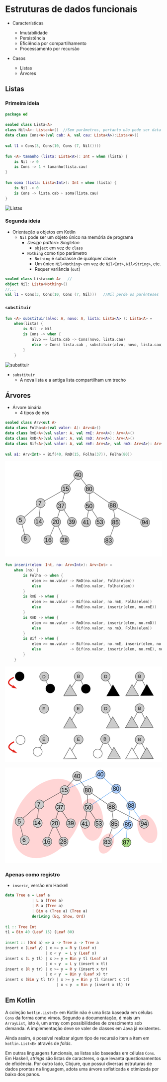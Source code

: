 # Estruturas de dados funcionais

* Características
    * Imutabilidade
    * Persistência
    * Eficiência por compartilhamento
    * Processamento por recursão

* Casos
    * Listas
    * Árvores

## Listas

### Primeira ideia
```kotlin
package ed

sealed class Lista<A>
class Nil<A>: Lista<A>()  //Sem parâmetros, portanto não pode ser data class
data class Cons<A>(val cab: A, val cau: Lista<A>):Lista<A>()

val l1 = Cons(3, Cons(10, Cons (7, Nil())))

fun <A> tamanho (lista: Lista<A>): Int = when (lista) {
    is Nil -> 0
    is Cons -> 1 + tamanho(lista.cau)
}

fun soma (lista: Lista<Int>): Int = when (lista) {
    is Nil -> 0
    is Cons -> lista.cab + soma(lista.cau)
}
```
![Listas](imagens/listas.svg)

### Segunda ideia

* Orientação a objetos em Kotlin
    * `Nil` pode ser um objeto único na memória de programa
        * _Design pattern: Singleton_
            * `object` em vez de `class` 
        * `Nothing` como tipo parâmetro
            * `Nothing` é subclasse de qualquer classe
            * Um único `Nil<Nothing>` em vez de `Nil<Int>`, `Nil<String>`, etc.
            * Requer variância (`out`)

```kotlin
sealed class Lista<out A>   //
object Nil: Lista<Nothing>()
//...
val l1 = Cons(3, Cons(10, Cons (7, Nil)))   //Nil perde os parênteses
```

### `substituir`

```kotlin
fun <A> substituir(alvo: A, novo: A, lista: Lista<A> ): Lista<A> =
    when(lista) {
        is Nil -> Nil
        is Cons -> when {
            alvo == lista.cab -> Cons(novo, lista.cau)
            else -> Cons( lista.cab , substituir(alvo, novo, lista.cau) )
        }
    }
```
![`substituir`](imagens/substituir-lista.svg)

* `substituir`
    * A nova lista e a antiga lista compartilham um trecho

## Árvores

* Árvore binária
    * 4 tipos de nós
```kotlin
sealed class Arv<out A>
data class Folha<A>(val valor: A): Arv<A>()
data class RmE<A>(val valor: A, val rmE: Arv<A>): Arv<A>()
data class RmD<A>(val valor: A, val rmD: Arv<A>): Arv<A>()
data class Bif<A>(val valor: A, val rmE: Arv<A>, val rmD: Arv<A>): Arv<A>()

val a1: Arv<Int> = Bif(40, RmD(15, Folha(37)), Folha(80))
```

![](imagens/árvore.svg)

```kotlin
fun inserir(elem: Int, no: Arv<Int>): Arv<Int> =
    when (no) {
        is Folha -> when {
            elem >= no.valor -> RmD(no.valor, Folha(elem))
            else             -> RmE(no.valor, Folha(elem))
        }
        is RmE -> when {
            elem >= no.valor -> Bif(no.valor, no.rmE, Folha(elem))
            else             -> RmE(no.valor, inserir(elem, no.rmE))
        }
        is RmD -> when {
            elem >= no.valor -> RmD(no.valor, inserir(elem, no.rmD))
            else             -> Bif(no.valor, no.rmD, Folha(elem))
        }
        is Bif -> when {
            elem >= no.valor -> Bif(no.valor, no.rmE, inserir(elem, no.rmD))
            else             -> Bif(no.valor, inserir(elem, no.rmE), no.rmD)
        }
    }
```

![Operações](imagens/árvore-8casos.svg)

![](imagens/árvore-inserir87.svg)

### Apenas como registro

* `inserir`, versão em Haskell
```haskell
data Tree a = Leaf a
            | L a (Tree a)
            | R a (Tree a)
            | Bin a (Tree a) (Tree a)
            deriving (Eq, Show, Ord)

t1 :: Tree Int
t1 = Bin 40 (Leaf 15) (Leaf 80)

insert :: (Ord a) => a -> Tree a -> Tree a
insert x (Leaf y) | x >= y = R y (Leaf x)
                  | x < y  = L y (Leaf x)
insert x (L y tl) | x >= y = Bin y tl (Leaf x)
                  | x < y  = L y (insert x tl)
insert x (R y tr) | x >= y = R y (insert x tr)
                  | x < y  = Bin y (Leaf x) tr
insert x (Bin y tl tr) | x >= y = Bin y tl (insert x tr)
                       | x < y  = Bin y (insert x tl) tr
```

## Em Kotlin

A coleção `kotlin.List<E>` em Kotlin não é uma lista baseada em células `Cons` da forma como vimos.
Segundo a documentação, é mais um `ArrayList`, isto é, um array com possibilidades de crescimento
sob demanda. A implementação deve se valer de classes em Java já existentes.

Ainda assim, é possível realizar algum tipo de recursão item a item em `kotlin.List<E>` através de
_folds_.

Em outras linguagens funcionais, as listas são baseadas em células `Cons`. 
Em Haskell, _strings_ são listas de caracteres, o que levanta questionamentos de eficiência.
Por outro lado, Clojure, que possui diversas estruturas de dados prontas na linguagem, adota
uma árvore sofisticada e otimizada por baixo dos panos.